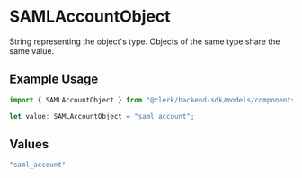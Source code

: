 # SAMLAccountObject

String representing the object's type. Objects of the same type share the same value.


## Example Usage

```typescript
import { SAMLAccountObject } from "@clerk/backend-sdk/models/components";

let value: SAMLAccountObject = "saml_account";
```

## Values

```typescript
"saml_account"
```